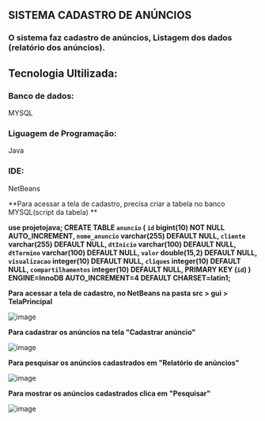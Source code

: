 ## SISTEMA CADASTRO DE ANÚNCIOS
  
### O sistema faz cadastro de anúncios, Listagem dos dados (relatório dos anúncios).

## Tecnologia Ultilizada:

### Banco de dados: 
MYSQL
  
### Liguagem de Programação:
Java

### IDE: 
NetBeans     

**Para acessar a tela de cadastro, precisa criar a tabela no banco MYSQL(script da tabela) **

**use projetojava;
CREATE TABLE `anuncio` (
  `id` bigint(10) NOT NULL AUTO_INCREMENT,
  `nome_anuncio` varchar(255) DEFAULT NULL,
  `cliente` varchar(255) DEFAULT NULL,
  `dtInicio` varchar(100) DEFAULT NULL,
  `dtTermino` varchar(100) DEFAULT NULL,
  `valor` double(15,2) DEFAULT NULL,
  `visualizacao` integer(10) DEFAULT NULL,
  `cliques` integer(10) DEFAULT NULL,
  `compartilhamentos` integer(10) DEFAULT NULL,
  PRIMARY KEY (`id`)
) ENGINE=InnoDB AUTO_INCREMENT=4 DEFAULT CHARSET=latin1;**

**Para acessar a tela de cadastro, no NetBeans na pasta src > gui > TelaPrincipal**

![image](https://user-images.githubusercontent.com/77024829/118174235-f2b8d380-b404-11eb-9448-479bbe0d5ab6.png)

**Para cadastrar os anúncios na tela "Cadastrar anúncio"**

![image](https://user-images.githubusercontent.com/77024829/118174477-40cdd700-b405-11eb-83ea-5b88902bee8d.png)

**Para pesquisar os anúncios cadastrados em "Relatório de anúncios"**

![image](https://user-images.githubusercontent.com/77024829/118175028-f1d47180-b405-11eb-8226-76662831976b.png)

**Para mostrar os anúncios cadastrados clica em "Pesquisar"**

![image](https://user-images.githubusercontent.com/77024829/118174812-ac17a900-b405-11eb-928c-f183fd6f22db.png)


